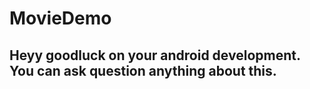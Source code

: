 # MovieDemo

## Heyy goodluck on your android development. You can ask question anything about this.
